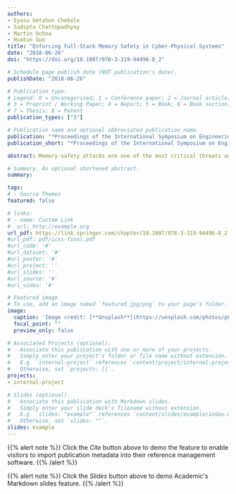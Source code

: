 ```yaml
---
authors:
- Eyasu Getahun Chekole
- Sudipta Chattopadhyay
- Martin Ochoa 
- Huatun Guo
title: "Enforcing Full-Stack Memory Safety in Cyber-Physical Systems"
date: "2018-06-26"
doi: "https://doi.org/10.1007/978-3-319-94496-8_2"

# Schedule page publish date (NOT publication's date).
publishDate: "2018-06-26"

# Publication type.
# Legend: 0 = Uncategorized; 1 = Conference paper; 2 = Journal article;
# 3 = Preprint / Working Paper; 4 = Report; 5 = Book; 6 = Book section;
# 7 = Thesis; 8 = Patent
publication_types: ["1"]

# Publication name and optional abbreviated publication name.
publication: "*Proceedings of the International Symposium on Engineering Secure Software and Systems (ESSoS), Springer*"
publication_short: "*Proceedings of the International Symposium on Engineering Secure Software and Systems (ESSoS), Springer*"

abstract: Memory-safety attacks are one of the most critical threats against Cyber-Physical Systems (CPS). As opposed to mainstream systems, CPS often impose stringent timing constraints. Given such timing constraints, how can we protect CPS from memory-safety attacks? In this paper, we propose a full-stack memory-safety attack detection method to address this challenge. We also quantify the notion of tolerability of memory-safety overheads (MSO) in terms of the expected real-time constraints of a typical CPS. We implemented and evaluated our proposed solution on a real-world Secure Water Treatment (SWaT) testbed. Concretely, we show that our proposed solution incurs a memory-safety overhead of 419.91µs, which is tolerable for the real-time constraints imposed by the SWaT system. Additionally, We also discuss how different parameters of a typical CPS will impact the execution time of the CPS computational logic and memory safety overhead.

# Summary. An optional shortened abstract.
summary: 

tags:
# - Source Themes
featured: false

# links:
# - name: Custom Link
#  url: http://example.org
url_pdf: https://link.springer.com/chapter/10.1007/978-3-319-94496-8_2
#url_pdf: pdf/icss-final.pdf
#url_code: '#'
#url_dataset: '#'
#url_poster: '#'
#url_project: ''
#url_slides: ''
#url_source: '#'
#url_video: '#'

# Featured image
# To use, add an image named `featured.jpg/png` to your page's folder. 
image:
  caption: 'Image credit: [**Unsplash**](https://unsplash.com/photos/pLCdAaMFLTE)'
  focal_point: ""
  preview_only: false

# Associated Projects (optional).
#   Associate this publication with one or more of your projects.
#   Simply enter your project's folder or file name without extension.
#   E.g. `internal-project` references `content/project/internal-project/index.md`.
#   Otherwise, set `projects: []`.
projects:
- internal-project

# Slides (optional).
#   Associate this publication with Markdown slides.
#   Simply enter your slide deck's filename without extension.
#   E.g. `slides: "example"` references `content/slides/example/index.md`.
#   Otherwise, set `slides: ""`.
slides: example
---
```


{{% alert note %}}
Click the *Cite* button above to demo the feature to enable visitors to import publication metadata into their reference management software.
{{% /alert %}}

{{% alert note %}}
Click the *Slides* button above to demo Academic's Markdown slides feature.
{{% /alert %}}

